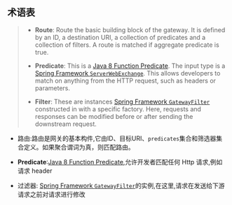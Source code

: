 ## 术语表

> - **Route**: Route the basic building block of the gateway. It is defined by an ID, a destination URI, a collection of predicates and a collection of filters. A route is matched if aggregate predicate is true.
>
> - **Predicate**: This is a [Java 8 Function Predicate](https://docs.oracle.com/javase/8/docs/api/java/util/function/Predicate.html). The input type is a [Spring Framework `ServerWebExchange`](https://docs.spring.io/spring/docs/5.0.x/javadoc-api/org/springframework/web/server/ServerWebExchange.html). This allows developers to match on anything from the HTTP request, such as headers or parameters.
>
> - **Filter**: These are instances [Spring Framework `GatewayFilter`](https://docs.spring.io/spring/docs/5.0.x/javadoc-api/org/springframework/web/server/GatewayFilter.html) constructed in with a specific factory. Here, requests and responses can be modified before or after sending the downstream request.
>
> 

- 路由:路由是网关的基本构件,它由ID、目标URI、`predicates`集合和筛选器集合定义。如果聚合谓词为真，则匹配路由。

- **Predicate**:[Java 8 Function Predicate](https://docs.oracle.com/javase/8/docs/api/java/util/function/Predicate.html),允许开发者匹配任何 Http 请求,例如请求 header

- 过滤器: [Spring Framework `GatewayFilter`](https://docs.spring.io/spring/docs/5.0.x/javadoc-api/org/springframework/web/server/GatewayFilter.html)的实例,在这里,请求在发送给下游请求之前对请求进行修改